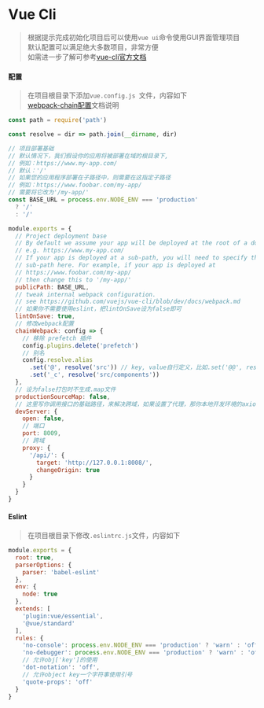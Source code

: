 # Vue Cli

> 根据提示完成初始化项目后可以使用```vue ui```命令使用GUI界面管理项目  
> 默认配置可以满足绝大多数项目，非常方便  
> 如需进一步了解可参考[vue-cli官方文档](https://cli.vuejs.org/zh/guide/)  

#### 配置

> 在项目根目录下添加```vue.config.js ```文件，内容如下  
> [webpack-chain配置](https://github.com/Yatoo2018/webpack-chain/tree/zh-cmn-Hans)文档说明

```javascript
const path = require('path')

const resolve = dir => path.join(__dirname, dir)

// 项目部署基础
// 默认情况下，我们假设你的应用将被部署在域的根目录下,
// 例如：https://www.my-app.com/
// 默认：'/'
// 如果您的应用程序部署在子路径中，则需要在这指定子路径
// 例如：https://www.foobar.com/my-app/
// 需要将它改为'/my-app/'
const BASE_URL = process.env.NODE_ENV === 'production'
  ? '/'
  : '/'

module.exports = {
  // Project deployment base
  // By default we assume your app will be deployed at the root of a domain,
  // e.g. https://www.my-app.com/
  // If your app is deployed at a sub-path, you will need to specify that
  // sub-path here. For example, if your app is deployed at
  // https://www.foobar.com/my-app/
  // then change this to '/my-app/'
  publicPath: BASE_URL,
  // tweak internal webpack configuration.
  // see https://github.com/vuejs/vue-cli/blob/dev/docs/webpack.md
  // 如果你不需要使用eslint，把lintOnSave设为false即可
  lintOnSave: true,
  // 修改webpack配置
  chainWebpack: config => {
    // 移除 prefetch 插件
    config.plugins.delete('prefetch')
    // 别名
    config.resolve.alias
      .set('@', resolve('src')) // key, value自行定义，比如.set('@@', resolve('src/components'))
      .set('_c', resolve('src/components'))
  },
  // 设为false打包时不生成.map文件
  productionSourceMap: false,
  // 这里写你调用接口的基础路径，来解决跨域，如果设置了代理，那你本地开发环境的axios的baseUrl要写为 '' ，即空字符串
  devServer: {
    open: false,
    // 端口
    port: 8009,
    // 跨域
    proxy: {
      '/api/': {
        target: 'http://127.0.0.1:8008/',
        changeOrigin: true
      }
    }
  }
}
```

#### Eslint

> 在项目根目录下修改```.eslintrc.js```文件，内容如下  

```javascript
module.exports = {
  root: true,
  parserOptions: {
    parser: 'babel-eslint'
  },
  env: {
    node: true
  },
  extends: [
    'plugin:vue/essential',
    '@vue/standard'
  ],
  rules: {
    'no-console': process.env.NODE_ENV === 'production' ? 'warn' : 'off',
    'no-debugger': process.env.NODE_ENV === 'production' ? 'warn' : 'off',
    // 允许obj['key']的使用
    'dot-notation': 'off',
    // 允许object key一个字符事使用引号
    'quote-props': 'off'
  }
}
```
